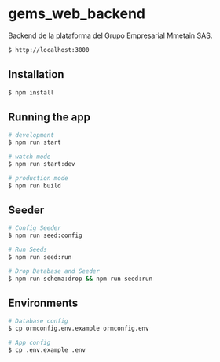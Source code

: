 # gems_web_backend
Backend de la plataforma del Grupo Empresarial Mmetain SAS.


```bash
$ http://localhost:3000
```

## Installation

```bash
$ npm install
```

## Running the app

```bash
# development
$ npm run start

# watch mode
$ npm run start:dev

# production mode
$ npm run build
```
## Seeder

```bash
# Config Seeder
$ npm run seed:config

# Run Seeds
$ npm run seed:run

# Drop Database and Seeder
$ npm run schema:drop && npm run seed:run
```

## Environments

```bash
# Database config
$ cp ormconfig.env.example ormconfig.env

# App config
$ cp .env.example .env
